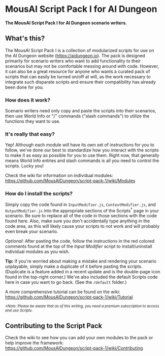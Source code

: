 # MousAI Script Pack I for AI Dungeon
**The MousAI Script Pack I for AI Dungeon scenario writers.**
## What's this?
The MousAI Script Pack I is a collection of modularized scripts for use on the AI Dungeon website (https://aidungeon.io). The pack is designed primarily for scenario writers who want to add functionality to their scenarios but may not be comfortable messing around with code. However, it can also be a great resource for anyone who wants a curated pack of scripts that can easily be turned on/off at will, as the work necessary to integrate such disparate scripts and ensure their compatibility has already been done for you.
### How does it work?
Scenario writers need only copy and paste the scripts into their scenarios, then use World Info or "/" commands ("slash commands") to utilize the functions they want to use.
### It's really that easy?
Yep! Although each module will have its own set of instructions for you to follow, we've done our best to standardize how you interact with the scripts to make it as easy as possible for you to use them. Right now, that generally means World Info entries and slash commands is all you need to control the scripts. Lucky you!

Check the wiki for information on individual modules:<br />
https://github.com/MousAIDungeon/script-pack-1/wiki/Modules
### How do I install the scripts?
Simply copy the code found in `InputModifier.js`, `ContextModifier.js`, and `OutputModifier.js` into the appropriate sections of the Scripts<sup>\*</sup> page in your scenario. Be sure to replace all of the code in those sections with the code found here. Also, make sure you don't accidentally type anything in the code area, as this will likely cause your scripts to not work and will probably even break your scenario.

*Optional:* After pasting the code, follow the instructions in the red colored comments found at the top of the *Input Modifier* script to install/uninstall individual modules as you wish.

**Tip:** If you're worried about making a mistake and rendering your scenario unplayable, simply make a duplicate of it before pasting the scripts. (Duplicate is a feature added in a recent update and is the double-page icon found in the top-right corner.) We've also included the default Scripts code here in case you want to go back. (See the `/default` folder.)

A more comprehensive tutorial can be found on the wiki:<br />
https://github.com/MousAIDungeon/script-pack-1/wiki/Tutorial

<sub>*\*Note: Please be aware that as of this writing, you need a premium subscription to access and use Scripts.*</sub>
## Contributing to the Script Pack
Check the wiki to see how you can add your own modules to the pack or help improve the framework:<br />
https://github.com/MousAIDungeon/script-pack-1/wiki/Contributing
